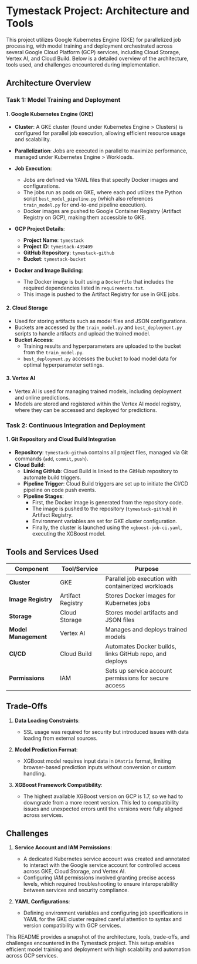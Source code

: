 # Tymestack Project: Architecture and Tools

This project utilizes Google Kubernetes Engine (GKE) for parallelized job processing, with model training and deployment orchestrated across several Google Cloud Platform (GCP) services, including Cloud Storage, Vertex AI, and Cloud Build. Below is a detailed overview of the architecture, tools used, and challenges encountered during implementation.

## Architecture Overview

### Task 1: Model Training and Deployment

#### 1. **Google Kubernetes Engine (GKE)**
   - **Cluster**: A GKE cluster (found under Kubernetes Engine > Clusters) is configured for parallel job execution, allowing efficient resource usage and scalability.
   - **Parallelization**: Jobs are executed in parallel to maximize performance, managed under Kubernetes Engine > Workloads.
   - **Job Execution**:
     - Jobs are defined via YAML files that specify Docker images and configurations.
     - The jobs run as pods on GKE, where each pod utilizes the Python script `best_model_pipeline.py` (which also references `train_model.py` for end-to-end pipeline execution).
     - Docker images are pushed to Google Container Registry (Artifact Registry on GCP), making them accessible to GKE.

   - **GCP Project Details**:
     - **Project Name**: `tymestack`
     - **Project ID**: `tymestack-439409`
     - **GitHub Repository**: `tymestack-github`
     - **Bucket**: `tymestack-bucket`

   - **Docker and Image Building**:
     - The Docker image is built using a `Dockerfile` that includes the required dependencies listed in `requirements.txt`.
     - This image is pushed to the Artifact Registry for use in GKE jobs.

#### 2. **Cloud Storage**
   - Used for storing artifacts such as model files and JSON configurations.
   - Buckets are accessed by the `train_model.py` and `best_deployment.py` scripts to handle artifacts and upload the trained model.
   - **Bucket Access**:
     - Training results and hyperparameters are uploaded to the bucket from the `train_model.py`.
     - `best_deployment.py` accesses the bucket to load model data for optimal hyperparameter settings.

#### 3. **Vertex AI**
   - Vertex AI is used for managing trained models, including deployment and online predictions.
   - Models are stored and registered within the Vertex AI model registry, where they can be accessed and deployed for predictions.

### Task 2: Continuous Integration and Deployment

#### 1. **Git Repository and Cloud Build Integration**
   - **Repository**: `tymestack-github` contains all project files, managed via Git commands (`add`, `commit`, `push`).
   - **Cloud Build**:
     - **Linking GitHub**: Cloud Build is linked to the GitHub repository to automate build triggers.
     - **Pipeline Trigger**: Cloud Build triggers are set up to initiate the CI/CD pipeline on code push events.
     - **Pipeline Stages**:
       - First, the Docker image is generated from the repository code.
       - The image is pushed to the repository (`tymestack-github`) in Artifact Registry.
       - Environment variables are set for GKE cluster configuration.
       - Finally, the cluster is launched using the `xgboost-job-ci.yaml`, executing the XGBoost model.

## Tools and Services Used

| Component           | Tool/Service         | Purpose                                                 |
|---------------------|----------------------|---------------------------------------------------------|
| **Cluster**         | GKE                  | Parallel job execution with containerized workloads     |
| **Image Registry**  | Artifact Registry    | Stores Docker images for Kubernetes jobs                |
| **Storage**         | Cloud Storage        | Stores model artifacts and JSON files                   |
| **Model Management**| Vertex AI            | Manages and deploys trained models                      |
| **CI/CD**           | Cloud Build          | Automates Docker builds, links GitHub repo, and deploys |
| **Permissions**     | IAM                  | Sets up service account permissions for secure access   |

## Trade-Offs

1. **Data Loading Constraints**:
   - SSL usage was required for security but introduced issues with data loading from external sources.
   
2. **Model Prediction Format**:
   - XGBoost model requires input data in `DMatrix` format, limiting browser-based prediction inputs without conversion or custom handling.

3. **XGBoost Framework Compatibility**:
   - The highest available XGBoost version on GCP is 1.7, so we had to downgrade from a more recent version. This led to compatibility issues and unexpected errors until the versions were fully aligned across services.

## Challenges

1. **Service Account and IAM Permissions**:
   - A dedicated Kubernetes service account was created and annotated to interact with the Google service account for controlled access across GKE, Cloud Storage, and Vertex AI.
   - Configuring IAM permissions involved granting precise access levels, which required troubleshooting to ensure interoperability between services and security compliance.

2. **YAML Configurations**:
   - Defining environment variables and configuring job specifications in YAML for the GKE cluster required careful attention to syntax and version compatibility with GCP services.

This README provides a snapshot of the architecture, tools, trade-offs, and challenges encountered in the Tymestack project. This setup enables efficient model training and deployment with high scalability and automation across GCP services.
